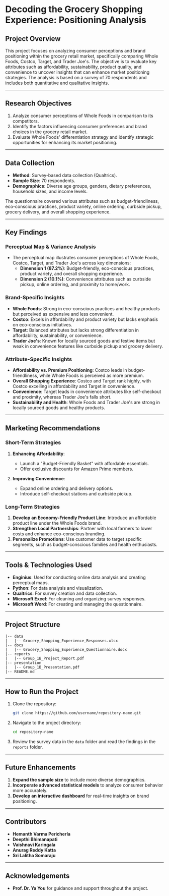 # Decoding the Grocery Shopping Experience: Positioning Analysis

## Project Overview

This project focuses on analyzing consumer perceptions and brand positioning within the grocery retail market, specifically comparing Whole Foods, Costco, Target, and Trader Joe's. The objective is to evaluate key attributes such as affordability, sustainability, product quality, and convenience to uncover insights that can enhance market positioning strategies. The analysis is based on a survey of 70 respondents and includes both quantitative and qualitative insights.

---

## Research Objectives

1. Analyze consumer perceptions of Whole Foods in comparison to its competitors.
2. Identify the factors influencing consumer preferences and brand choices in the grocery retail market.
3. Evaluate Whole Foods' differentiation strategy and identify strategic opportunities for enhancing its market positioning.

---

## Data Collection

- **Method**: Survey-based data collection (Qualtrics).
- **Sample Size**: 70 respondents.
- **Demographics**: Diverse age groups, genders, dietary preferences, household sizes, and income levels.

The questionnaire covered various attributes such as budget-friendliness, eco-conscious practices, product variety, online ordering, curbside pickup, grocery delivery, and overall shopping experience.

---

## Key Findings

### Perceptual Map & Variance Analysis

- The perceptual map illustrates consumer perceptions of Whole Foods, Costco, Target, and Trader Joe's across key dimensions:
  - **Dimension 1 (87.2%)**: Budget-friendly, eco-conscious practices, product variety, and overall shopping experience.
  - **Dimension 2 (10.1%)**: Convenience attributes such as curbside pickup, online ordering, and proximity to home/work.

### Brand-Specific Insights

- **Whole Foods**: Strong in eco-conscious practices and healthy products but perceived as expensive and less convenient.
- **Costco**: Excels in affordability and product variety but lacks emphasis on eco-conscious initiatives.
- **Target**: Balanced attributes but lacks strong differentiation in affordability, sustainability, or convenience.
- **Trader Joe's**: Known for locally sourced goods and festive items but weak in convenience features like curbside pickup and grocery delivery.

### Attribute-Specific Insights

- **Affordability vs. Premium Positioning**: Costco leads in budget-friendliness, while Whole Foods is perceived as more premium.
- **Overall Shopping Experience**: Costco and Target rank highly, with Costco excelling in affordability and Target in convenience.
- **Convenience**: Target leads in convenience attributes like self-checkout and proximity, whereas Trader Joe's falls short.
- **Sustainability and Health**: Whole Foods and Trader Joe's are strong in locally sourced goods and healthy products.

---

## Marketing Recommendations

### Short-Term Strategies

1. **Enhancing Affordability**:

   - Launch a "Budget-Friendly Basket" with affordable essentials.
   - Offer exclusive discounts for Amazon Prime members.

2. **Improving Convenience**:

   - Expand online ordering and delivery options.
   - Introduce self-checkout stations and curbside pickup.

### Long-Term Strategies

1. **Develop an Economy-Friendly Product Line**: Introduce an affordable product line under the Whole Foods brand.
2. **Strengthen Local Partnerships**: Partner with local farmers to lower costs and enhance eco-conscious branding.
3. **Personalize Promotions**: Use customer data to target specific segments, such as budget-conscious families and health enthusiasts.

---

## Tools & Technologies Used

- **Enginius**: Used for conducting online data analysis and creating perceptual maps.
- **Python**: For data analysis and visualization.
- **Qualtrics**: For survey creation and data collection.
- **Microsoft Excel**: For cleaning and organizing survey responses.
- **Microsoft Word**: For creating and managing the questionnaire.

---

## Project Structure

```
|-- data
|   |-- Grocery_Shopping_Experience_Responses.xlsx
|-- docs
|   |-- Grocery_Shopping_Experience_Questionnaire.docx
|-- reports
|   |-- Group_1B_Project_Report.pdf
|-- presentation
|   |-- Group_1B_Presentation.pdf
|-- README.md
```

---

## How to Run the Project

1. Clone the repository:
   ```bash
   git clone https://github.com/username/repository-name.git
   ```
2. Navigate to the project directory:
   ```bash
   cd repository-name
   ```
3. Review the survey data in the `data` folder and read the findings in the `reports` folder.

---

## Future Enhancements

1. **Expand the sample size** to include more diverse demographics.
2. **Incorporate advanced statistical models** to analyze consumer behavior more accurately.
3. **Develop an interactive dashboard** for real-time insights on brand positioning.

---

## Contributors

- **Hemanth Varma Pericherla**
- **Deepthi Bhimanapati**
- **Vaishnavi Karingala**
- **Anurag Reddy Katta**
- **Sri Lalitha Somaraju**

---

## Acknowledgements

- **Prof. Dr. Ya You** for guidance and support throughout the project. 
